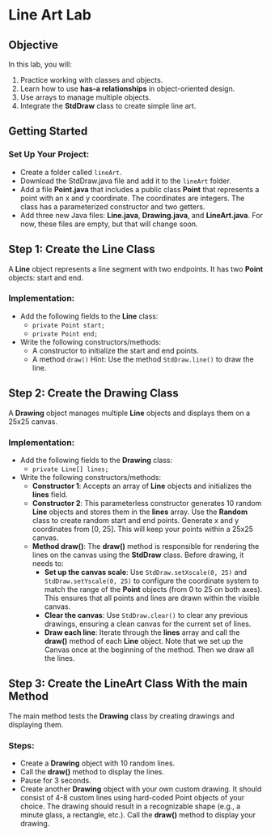 # Line Art Lab

## Objective
 
In this lab, you will:
1. Practice working with classes and objects.
2. Learn how to use **has-a relationships** in object-oriented design.
3. Use arrays to manage multiple objects.
4. Integrate the **StdDraw** class to create simple line art.

## Getting Started

### Set Up Your Project:
* Create a folder called `lineArt`.
* Download the StdDraw.java file and add it to the `lineArt` folder.
* Add a file **Point.java** that includes a public class **Point** that represents a point with an x and y coordinate. The coordinates are integers. The class has a parameterized constructor and two getters.
* Add three new Java files: **Line.java**, **Drawing.java**, and **LineArt.java**. For now, these files are empty, but that will change soon.
 
## Step 1: Create the Line Class

A **Line** object represents a line segment with two endpoints. It has two **Point** objects: start and end.

### Implementation:
* Add the following fields to the **Line** class:
   * `private Point start;`
   * `private Point end;`
* Write the following constructors/methods:
   * A constructor to initialize the start and end points.
   * A method `draw()` Hint: Use the method `StdDraw.line()` to draw the line.

## Step 2: Create the Drawing Class

A **Drawing** object manages multiple **Line** objects and displays them on a 25x25 canvas.

### Implementation:
* Add the following fields to the **Drawing** class:
   * `private Line[] lines;`
* Write the following constructors/methods:
   * **Constructor 1**: Accepts an array of **Line** objects and initializes the **lines** field.
   * **Constructor 2**: This parameterless constructor generates 10 random **Line** objects and stores them in the **lines** array. Use the **Random** class to create random start and end points. Generate x and y coordinates from [0, 25]. This will keep your points within a 25x25 canvas.
   * **Method draw()**: The **draw()** method is responsible for rendering the lines on the canvas using the **StdDraw** class. Before drawing, it needs to:
      * **Set up the canvas scale**: Use `StdDraw.setXscale(0, 25)` and `StdDraw.setYscale(0, 25)` to configure the coordinate system to match the range of the **Point** objects (from 0 to 25 on both axes). This ensures that all points and lines are drawn within the visible canvas.
      * **Clear the canvas**: Use `StdDraw.clear()` to clear any previous drawings, ensuring a clean canvas for the current set of lines.
      * **Draw each line**: Iterate through the **lines** array and call the **draw()** method of each **Line** object. Note that we set up the Canvas once at the beginning of the method. Then we draw all the lines.

## Step 3: Create the LineArt Class With the main Method

The main method tests the **Drawing** class by creating drawings and displaying them.

### Steps:
* Create a **Drawing** object with 10 random lines.
* Call the **draw()** method to display the lines.
* Pause for 3 seconds.
* Create another **Drawing** object with your own custom drawing. It should consist of 4-8 custom lines using hard-coded Point objects of your choice. The drawing should result in a recognizable shape (e.g., a minute glass, a rectangle, etc.). Call the **draw()** method to display your drawing.

